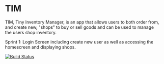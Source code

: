 # TIM

TIM, Tiny Inventory Manager, is an app that allows users to both order from, and create new, "shops" to buy or sell goods and can be used to manage the users shop inventory.

Sprint 1: Login Screen including create new user as well as accessing the homescreen and displaying shops.

[![Build Status](https://travis-ci.org/WitsUpWesley/TIM2.svg?branch=master)](https://travis-ci.org/WitsUpWesley/TIM2)
